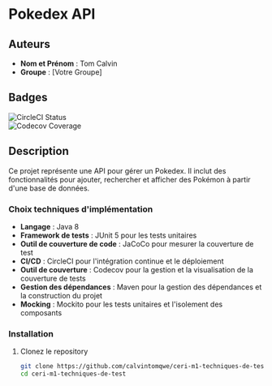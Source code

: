 # Pokedex API

## Auteurs
- **Nom et Prénom** : Tom Calvin
- **Groupe** : [Votre Groupe]

## Badges

![CircleCI Status](https://circleci.com/gh/calvintomqwe/ceri-m1-techniques-de-test/badge.svg?style=svg)  
![Codecov Coverage](https://codecov.io/gh/calvintomqwe/ceri-m1-techniques-de-test/branch/master/graph/badge.svg)

## Description

Ce projet représente une API pour gérer un Pokedex. Il inclut des fonctionnalités pour ajouter, rechercher et afficher des Pokémon à partir d'une base de données.

### Choix techniques d'implémentation

- **Langage** : Java 8
- **Framework de tests** : JUnit 5 pour les tests unitaires
- **Outil de couverture de code** : JaCoCo pour mesurer la couverture de test
- **CI/CD** : CircleCI pour l'intégration continue et le déploiement
- **Outil de couverture** : Codecov pour la gestion et la visualisation de la couverture de tests
- **Gestion des dépendances** : Maven pour la gestion des dépendances et la construction du projet
- **Mocking** : Mockito pour les tests unitaires et l'isolement des composants

### Installation

1. Clonez le repository
   ```bash
   git clone https://github.com/calvintomqwe/ceri-m1-techniques-de-test.git
   cd ceri-m1-techniques-de-test

